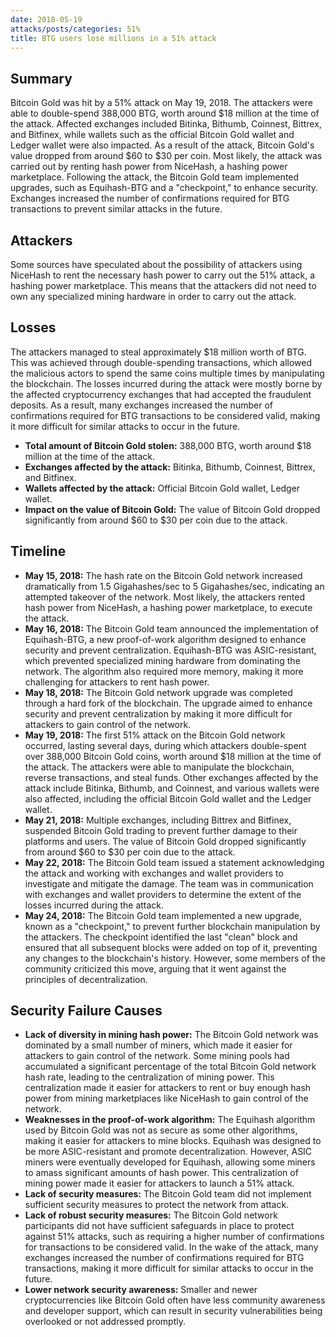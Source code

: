 ```yaml
---
date: 2018-05-19
attacks/posts/categories: 51%
title: BTG users lose millions in a 51% attack
---
```


## Summary

Bitcoin Gold was hit by a 51% attack on May 19, 2018. The attackers were able to double-spend 388,000 BTG, worth around $18 million at the time of the attack. Affected exchanges included Bitinka, Bithumb, Coinnest, Bittrex, and Bitfinex, while wallets such as the official Bitcoin Gold wallet and Ledger wallet were also impacted. As a result of the attack, Bitcoin Gold's value dropped from around $60 to $30 per coin. Most likely, the attack was carried out by renting hash power from NiceHash, a hashing power marketplace. Following the attack, the Bitcoin Gold team implemented upgrades, such as Equihash-BTG and a "checkpoint," to enhance security. Exchanges increased the number of confirmations required for BTG transactions to prevent similar attacks in the future.

## Attackers

Some sources have speculated about the possibility of attackers using NiceHash to rent the necessary hash power to carry out the 51% attack, a hashing power marketplace. This means that the attackers did not need to own any specialized mining hardware in order to carry out the attack.

## Losses

The attackers managed to steal approximately $18 million worth of BTG. This was achieved through double-spending transactions, which allowed the malicious actors to spend the same coins multiple times by manipulating the blockchain. The losses incurred during the attack were mostly borne by the affected cryptocurrency exchanges that had accepted the fraudulent deposits. As a result, many exchanges increased the number of confirmations required for BTG transactions to be considered valid, making it more difficult for similar attacks to occur in the future.

- **Total amount of Bitcoin Gold stolen:** 388,000 BTG, worth around $18 million at the time of the attack.
- **Exchanges affected by the attack:** Bitinka, Bithumb, Coinnest, Bittrex, and Bitfinex.
- **Wallets affected by the attack:** Official Bitcoin Gold wallet, Ledger wallet.
- **Impact on the value of Bitcoin Gold:** The value of Bitcoin Gold dropped significantly from around $60 to $30 per coin due to the attack.

## Timeline

- **May 15, 2018:** The hash rate on the Bitcoin Gold network increased dramatically from 1.5 Gigahashes/sec to 5 Gigahashes/sec, indicating an attempted takeover of the network. Most likely, the attackers rented hash power from NiceHash, a hashing power marketplace, to execute the attack.
- **May 16, 2018:** The Bitcoin Gold team announced the implementation of Equihash-BTG, a new proof-of-work algorithm designed to enhance security and prevent centralization. Equihash-BTG was ASIC-resistant, which prevented specialized mining hardware from dominating the network. The algorithm also required more memory, making it more challenging for attackers to rent hash power.
- **May 18, 2018:** The Bitcoin Gold network upgrade was completed through a hard fork of the blockchain. The upgrade aimed to enhance security and prevent centralization by making it more difficult for attackers to gain control of the network.
- **May 19, 2018:** The first 51% attack on the Bitcoin Gold network occurred, lasting several days, during which attackers double-spent over 388,000 Bitcoin Gold coins, worth around $18 million at the time of the attack. The attackers were able to manipulate the blockchain, reverse transactions, and steal funds. Other exchanges affected by the attack include Bitinka, Bithumb, and Coinnest, and various wallets were also affected, including the official Bitcoin Gold wallet and the Ledger wallet.
- **May 21, 2018:** Multiple exchanges, including Bittrex and Bitfinex, suspended Bitcoin Gold trading to prevent further damage to their platforms and users. The value of Bitcoin Gold dropped significantly from around $60 to $30 per coin due to the attack.
- **May 22, 2018:** The Bitcoin Gold team issued a statement acknowledging the attack and working with exchanges and wallet providers to investigate and mitigate the damage. The team was in communication with exchanges and wallet providers to determine the extent of the losses incurred during the attack.
- **May 24, 2018:** The Bitcoin Gold team implemented a new upgrade, known as a "checkpoint," to prevent further blockchain manipulation by the attackers. The checkpoint identified the last "clean" block and ensured that all subsequent blocks were added on top of it, preventing any changes to the blockchain's history. However, some members of the community criticized this move, arguing that it went against the principles of decentralization.

## Security Failure Causes

- **Lack of diversity in mining hash power:** The Bitcoin Gold network was dominated by a small number of miners, which made it easier for attackers to gain control of the network. Some mining pools had accumulated a significant percentage of the total Bitcoin Gold network hash rate, leading to the centralization of mining power. This centralization made it easier for attackers to rent or buy enough hash power from mining marketplaces like NiceHash to gain control of the network.
- **Weaknesses in the proof-of-work algorithm:** The Equihash algorithm used by Bitcoin Gold was not as secure as some other algorithms, making it easier for attackers to mine blocks. Equihash was designed to be more ASIC-resistant and promote decentralization. However, ASIC miners were eventually developed for Equihash, allowing some miners to amass significant amounts of hash power. This centralization of mining power made it easier for attackers to launch a 51% attack.
- **Lack of security measures:** The Bitcoin Gold team did not implement sufficient security measures to protect the network from attack.
- **Lack of robust security measures:** The Bitcoin Gold network participants did not have sufficient safeguards in place to protect against 51% attacks, such as requiring a higher number of confirmations for transactions to be considered valid. In the wake of the attack, many exchanges increased the number of confirmations required for BTG transactions, making it more difficult for similar attacks to occur in the future.
- **Lower network security awareness:** Smaller and newer cryptocurrencies like Bitcoin Gold often have less community awareness and developer support, which can result in security vulnerabilities being overlooked or not addressed promptly.
